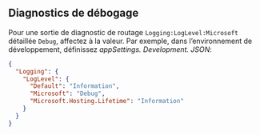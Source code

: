 ## <a name="debug-diagnostics"></a>Diagnostics de débogage

Pour une sortie de diagnostic de routage `Logging:LogLevel:Microsoft` détaillée `Debug`, affectez à la valeur. Par exemple, dans l’environnement de développement, définissez *appSettings. Development. JSON*:

```JSON
{
  "Logging": {
    "LogLevel": {
      "Default": "Information",
      "Microsoft": "Debug",
      "Microsoft.Hosting.Lifetime": "Information"
    }
  }
}